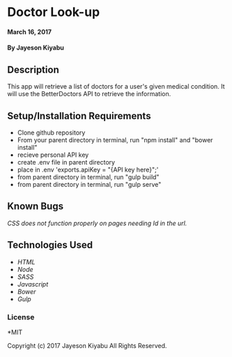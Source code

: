 # Doctor Look-up

#### March 16, 2017

#### By **Jayeson Kiyabu**

## Description
  This app will retrieve a list of doctors for a user's given medical condition. It will use the BetterDoctors API to retrieve the information.

## Setup/Installation Requirements

*  Clone github repository
*  From your parent directory in terminal, run "npm install" and "bower install"
*  recieve personal API key
*  create .env file in parent directory
*  place in .env 'exports.apiKey = "{API key here}";'
*  from parent directory in terminal, run "gulp build"
*  from parent directory in terminal, run "gulp serve"

## Known Bugs
_CSS does not function properly on pages needing Id in the url._

## Technologies Used
* _HTML_
* _Node_
* _SASS_
* _Javascript_
* _Bower_
* _Gulp_


### License
*MIT

Copyright (c) 2017 Jayeson Kiyabu All Rights Reserved.
